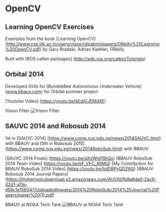 OpenCV
======

Learning OpenCV Exercises
------
Examples from the book [Learning OpenCV] (http://www.cse.iitk.ac.in/users/vision/dipakmj/papers/OReilly%20Learning%20OpenCV.pdf) by Gary Bradski, Adrian Kaehler, OReilly 

Built with [ROS catkin packages] (http://wiki.ros.org/catkin/Tutorials)

Orbital 2014
------
Developed GUIs for [BumbleBee Autonomous Underwater Vehicle] (www.bbauv.com) for Orbital summer project

[Youtube Video] (https://youtu.be/kEdiGJEMdXE)

Vision Filter 
![Vision Filter](bbauv/orbital/visionfilter1.png)

SAUVC 2014 and Robosub 2014 
------
1st in [SAUVC 2014] (https://www.comp.nus.edu.sg/news/2014SAUVC.html) with BBAUV and [5th in Robosub 2015] (https://www.comp.nus.edu.sg/news/2014RoboSub.html)  with BBAUV. 

[SAUVC 2014 Finals] (https://youtu.be/aXzWn01lbQo)
[BBAUV RoboSub 2014 Team Video] (https://youtu.be/eF_VFC_X6MQ)
[My Contribution for BBAUV RoboSub 2014 Video] (https://youtu.be/hdDRPvQDZ6Q)
[BBAUV Robosub 2014 Journal Papers] (https://higherlogicdownload.s3.amazonaws.com/AUVSI/fb9a8da0-2ac8-42d1-a11e-d58c1e158347/UploadedImages/2014%20RoboSub/2014%20Journal%20Papers/paper%20(1).pdf)

BBAUV at NOAA Tech Tank
![BBAUV at NOAA Tech Tank](bbauv/robosub/techtank.jpg)
